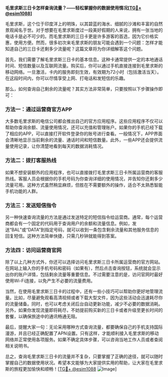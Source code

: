 **毛里求斯三日卡怎样查询流量？——轻松掌握你的数据使用情况[[TG💪+ @esim1088](https://t.me/s/esim1088)]**

毛里求斯，这个位于印度洋上的明珠，以其碧蓝的海水、细腻的沙滩和丰富的自然景观闻名于世。对于想要在毛里求斯度过一段美好假期的人来说，拥有一张当地的电话卡是必不可少的。而毛里求斯的三日卡更是许多游客的首选，因为它价格实惠，使用方便。然而，很多初次来毛里求斯的朋友可能会遇到一个问题：怎样才能知道自己的三日卡还剩多少流量呢？这篇文章将为你详细解答这个问题。

首先，我们需要了解毛里求斯三日卡的基本信息。这种卡通常提供一定的本地通话时间、短信数量以及互联网流量。购买后，你可以通过手机直接连接到毛里求斯的移动网络。一旦激活，卡内的服务即刻生效，有效期为72小时（包括激活当天）。在这段时间内，你可以尽情享受上网、打电话和发短信的乐趣。

那么，如何查询自己剩余的流量呢？其实方法非常简单，只要按照以下步骤操作即可：

### 方法一：通过运营商官方APP

大多数毛里求斯的电信公司都会推出自己的官方应用程序。这些应用程序不仅可以帮助你查询余额、流量使用情况，还可以充值和管理账户。如果你的手机已经下载了相应的APP，可以直接打开软件登录你的账号进行查看。一般情况下，APP界面会清晰地显示当前剩余的流量、通话时间和短信数量。此外，一些APP还会提供流量使用记录，让你清楚地看到每天的数据消耗情况。

### 方法二：拨打客服热线

如果不想安装额外的应用程序，也可以直接拨打毛里求斯三日卡所属运营商的客服热线。客服人员会根据你的手机号码为你查询详细的使用情况，并告知你还剩多少流量可用。这种方式虽然稍显麻烦，但胜在不需要额外的操作，适合不太熟悉智能手机功能的人群。

### 方法三：发送短信指令

另一种快速查询流量的方法是通过发送特定的短信指令给运营商。通常，每个运营商都会有一个固定的代码用于查询用户的余额和流量信息。例如，发送“BAL”或“DATA”到指定号码，就可以收到一条包含剩余流量和其他服务信息的回复短信。这种方法简单快捷，只需几秒钟就能得到答案。

### 方法四：访问运营商官网

除了以上几种方式外，你还可以选择访问毛里求斯三日卡所属运营商的官方网站。在网站上输入你的手机号码和密码（如果有），然后点击查询按钮，系统就会显示出你的账户详情，包括剩余流量等重要信息。不过需要注意的是，访问官网时最好使用Wi-Fi连接，以免产生不必要的流量费用。

当然，在使用毛里求斯三日卡的过程中，还有一些小技巧可以帮助你更好地管理流量。比如，尽量避免观看高清视频或者下载大型文件，因为这些活动会迅速耗尽你的流量储备。同时，也可以考虑关闭后台自动更新功能，减少不必要的数据消耗。另外，如果你发现流量即将耗尽，不妨提前购买新的三日卡或者升级至更长时间的套餐，以确保旅途中的通讯畅通无阻。

最后，提醒大家一句：无论采用哪种方式查询流量，都要确保自己的手机支持国际漫游，并且已经正确配置了APN设置。只有这样，才能顺利接入毛里求斯的移动网络并正常使用各项服务。如果不确定具体步骤，可以咨询当地工作人员或者查阅相关说明书。

总之，查询毛里求斯三日卡的流量并不复杂，只要掌握了正确的途径，就可以随时掌握自己的数据使用状况。希望本文能够为大家提供实用的帮助，让大家在毛里求斯的旅程更加愉快和顺畅！[[TG💪+ @esim1088](https://t.me/s/esim1088) ![Image](https://i.postimg.cc/4NQfJmqS/Snipaste-2025-05-13-00-14-12.png)]